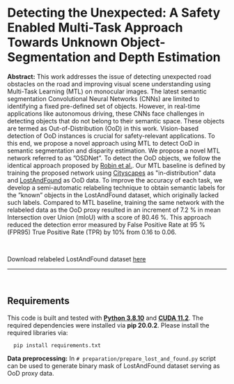 **<h1>Detecting the Unexpected: A Safety Enabled Multi-Task Approach Towards Unknown Object-Segmentation and Depth Estimation</h1>**

 **Abstract:** This work addresses the issue of detecting unexpected road obstacles on the road and improving visual scene understanding using Multi-Task Learning (MTL) on monocular images. The latest semantic segmentation Convolutional Neural Networks (CNNs) are limited to identifying a fixed pre-defined set of objects. However, in real-time applications like autonomous driving, these CNNs face challenges in detecting objects that do not belong to their semantic space. These objects are termed as Out-of-Distribution (OoD) in this work. Vision-based detection of OoD instances is crucial for safety-relevant applications. To this end, we propose a novel approach using MTL to detect OoD in semantic segmentation and disparity estimation. We propose a novel MTL network referred to as ”OSDNet”. To detect the OoD objects, we follow the identical approach proposed by [Robin et al.](https://arxiv.org/pdf/2012.06575.pdf). Our MTL baseline is defined by training the proposed network using [Cityscapes](https://www.cityscapes-dataset.com/) as "in-distribution" data and [LostAndFound](http://wwwlehre.dhbw-stuttgart.de/~sgehrig/lostAndFoundDataset/index.html) as OoD data. To improve the accuracy of each task, we develop a semi-automatic relabeling technique to obtain semantic labels for the ”known” objects in the LostAndFound dataset, which originally lacked such labels. Compared to MTL baseline, training the same network with the relabeled data as the OoD proxy resulted in an increment of 7.2 % in mean Intersection over Union (mIoU) with a score of 80.46 %. This approach reduced the detection error measured by False Positive Rate at 95 % (FPR95) True Positive Rate (TPR) by 10% from 0.16 to 0.06. 

</br>

Download relabeled LostAndFound dataset [here](https://www.dropbox.com/scl/fo/8bqjlqrrgqzkb4ha3zhwc/h?dl=0&rlkey=yavgb62gwhxo233qllpna5ffa)

---

</br>

## Requirements ##

This code is built and tested with **[Python 3.8.10](https://www.python.org/downloads/release/python-3810/)** and **[CUDA 11.2](https://developer.nvidia.com/cuda-11.2.0-download-archive)**. The required dependencies were installed via **pip 20.0.2**. Please install the required libraries via:

```
  pip install requirements.txt
````

**Data preprocessing:** In `# preparation/prepare_lost_and_found.py` script can be used to generate binary mask of LostAndFound dataset serving as OoD proxy data.

